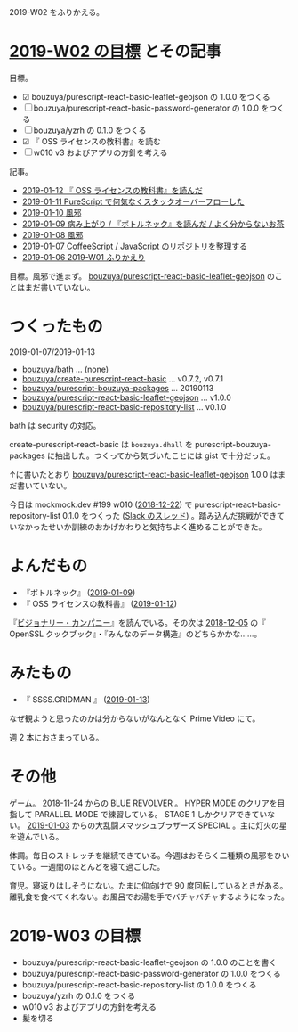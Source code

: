 2019-W02 をふりかえる。

# [2019-W02 の目標][2019-01-06] とその記事

目標。

- ☑ bouzuya/purescript-react-basic-leaflet-geojson の 1.0.0 をつくる
- ☐ bouzuya/purescript-react-basic-password-generator の 1.0.0 をつくる
- ☐ bouzuya/yzrh の 0.1.0 をつくる
- ☑ 『 OSS ライセンスの教科書』を読む
- ☐ w010 v3 およびアプリの方針を考える

記事。

- [2019-01-12 『 OSS ライセンスの教科書』を読んだ][2019-01-12]
- [2019-01-11 PureScript で何気なくスタックオーバーフローした][2019-01-11]
- [2019-01-10 風邪][2019-01-10]
- [2019-01-09 病み上がり / 『ボトルネック』を読んだ / よく分からないお茶][2019-01-09]
- [2019-01-08 風邪][2019-01-08]
- [2019-01-07 CoffeeScript / JavaScript のリポジトリを整理する][2019-01-07]
- [2019-01-06 2019-W01 ふりかえり][2019-01-06]

目標。風邪で進まず。 [bouzuya/purescript-react-basic-leaflet-geojson][] のことはまだ書いていない。

# つくったもの

2019-01-07/2019-01-13

- [bouzuya/bath][] ... (none)
- [bouzuya/create-purescript-react-basic][] ... v0.7.2, v0.7.1
- [bouzuya/purescript-bouzuya-packages][] ... 20190113
- [bouzuya/purescript-react-basic-leaflet-geojson][] ... v1.0.0
- [bouzuya/purescript-react-basic-repository-list][] ... v0.1.0

bath は security の対応。

create-purescript-react-basic は `bouzuya.dhall` を purescript-bouzuya-packages に抽出した。つくってから気づいたことには gist で十分だった。

↑に書いたとおり [bouzuya/purescript-react-basic-leaflet-geojson][] 1.0.0 はまだ書いていない。

今日は mockmock.dev #199 w010 ([2018-12-22][]) で purescript-react-basic-repository-list 0.1.0 をつくった ([Slack のスレッド](https://mockmock.slack.com/archives/C043UEYGJ/p1547359113055700)) 。踏み込んだ挑戦ができていなかったせいか訓練のおかげかわりと気持ちよく進めることができた。

# よんだもの

- 『ボトルネック』 ([2019-01-09][])
- 『 OSS ライセンスの教科書』 ([2019-01-12][])

『[ビジョナリー・カンパニー][asin:4822740315]』を読んでいる。その次は [2018-12-05][] の『 OpenSSL クックブック』・『みんなのデータ構造』のどちらかかな……。

# みたもの

- 『 SSSS.GRIDMAN 』 ([2019-01-13][])

なぜ観ようと思ったのかは分からないがなんとなく Prime Video にて。

週 2 本におさまっている。

# その他

ゲーム。 [2018-11-24][] からの BLUE REVOLVER 。 HYPER MODE のクリアを目指して PARALLEL MODE で練習している。 STAGE 1 しかクリアできていない。 [2019-01-03][] からの大乱闘スマッシュブラザーズ SPECIAL 。主に灯火の星を遊んでいる。

体調。毎日のストレッチを継続できている。今週はおそらく二種類の風邪をひいている。一週間のほとんどを寝て過ごした。

育児。寝返りはしそうにない。たまに仰向けで 90 度回転しているときがある。離乳食を食べてくれない。お風呂でお湯を手でバチャバチャするようになった。

# 2019-W03 の目標

- bouzuya/purescript-react-basic-leaflet-geojson の 1.0.0 のことを書く
- bouzuya/purescript-react-basic-password-generator の 1.0.0 をつくる
- bouzuya/purescript-react-basic-repository-list の 1.0.0 をつくる
- bouzuya/yzrh の 0.1.0 をつくる
- w010 v3 およびアプリの方針を考える
- 髪を切る

[2018-11-24]: https://blog.bouzuya.net/2018/11/24/
[2018-12-05]: https://blog.bouzuya.net/2018/12/05/
[2018-12-22]: https://blog.bouzuya.net/2018/12/22/
[2019-01-03]: https://blog.bouzuya.net/2019/01/03/
[2019-01-06]: https://blog.bouzuya.net/2019/01/06/
[2019-01-07]: https://blog.bouzuya.net/2019/01/07/
[2019-01-08]: https://blog.bouzuya.net/2019/01/08/
[2019-01-09]: https://blog.bouzuya.net/2019/01/09/
[2019-01-10]: https://blog.bouzuya.net/2019/01/10/
[2019-01-11]: https://blog.bouzuya.net/2019/01/11/
[2019-01-12]: https://blog.bouzuya.net/2019/01/12/
[2019-01-13]: https://blog.bouzuya.net/2019/01/13/
[asin:4822740315]: https://www.amazon.co.jp/dp/4822740315/
[bouzuya/bath]: https://github.com/bouzuya/bath
[bouzuya/create-purescript-react-basic]: https://github.com/bouzuya/create-purescript-react-basic
[bouzuya/purescript-bouzuya-packages]: https://github.com/bouzuya/purescript-bouzuya-packages
[bouzuya/purescript-react-basic-leaflet-geojson]: https://github.com/bouzuya/purescript-react-basic-leaflet-geojson
[bouzuya/purescript-react-basic-repository-list]: https://github.com/bouzuya/purescript-react-basic-repository-list
